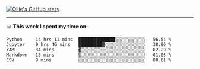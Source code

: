 <!--
**icedpanda/icedpanda** is a ✨ _special_ ✨ repository because its `README.md` (this file) appears on your GitHub profile.

Here are some ideas to get you started:

- 🔭 I’m currently working on ...
- 🌱 I’m currently learning ...
- 👯 I’m looking to collaborate on ...
- 🤔 I’m looking for help with ...
- 💬 Ask me about ...
- 📫 How to reach me: ...
- 😄 Pronouns: ...
- ⚡ Fun fact: ...
-->
[![Ollie's GitHub stats](https://github-readme-stats.vercel.app/api?username=icedpanda&count_private=true&show_icons=true&hide=prs)](https://github.com/icedpanda)

---
📊 **This week I spent my time on:**
<!--START_SECTION:waka-->
```text
Python     14 hrs 11 mins  ██████████████░░░░░░░░░░░   56.54 % 
Jupyter    9 hrs 46 mins   █████████▓░░░░░░░░░░░░░░░   38.96 % 
YAML       34 mins         ▓░░░░░░░░░░░░░░░░░░░░░░░░   02.29 % 
Markdown   15 mins         ▒░░░░░░░░░░░░░░░░░░░░░░░░   01.05 % 
CSV        9 mins          ░░░░░░░░░░░░░░░░░░░░░░░░░   00.61 % 
```
<!--END_SECTION:waka-->
